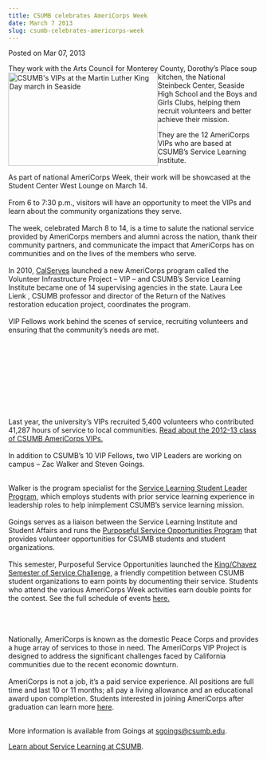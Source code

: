 ```yaml
---
title: CSUMB celebrates AmeriCorps Week
date: March 7 2013
slug: csumb-celebrates-americorps-week
---
```


 



<span class="date">Posted on Mar 07, 2013    </span>
<p>They work with the Arts Council for Monterey County, Dorothy&#x2019;s
Place soup kitchen, the National&#xA0;<img alt="CSUMB&apos;s VIPs at the Martin Luther King Day march in Seaside" src="https://news.csumb.edu/sites/default/files/65/attachments/news/images/vips_for_the_web.jpg" style="float:left; width:300px; height:187px">Steinbeck Center,
Seaside High School and the Boys and Girls Clubs, helping them
recruit volunteers and better achieve their mission.</img></p>
<p>They are the 12 AmeriCorps VIPs who are based at CSUMB&#x2019;s Service
Learning Institute.<br>
<br>
As part of national AmeriCorps Week, their work will be showcased
at the Student Center West Lounge on March 14.<br>
<br>
From 6 to 7:30 p.m., visitors will have an opportunity to meet the
VIPs and learn about the community organizations they serve.<br>
<br>
The week, celebrated March 8 to 14, is a time to salute the
national service provided by AmeriCorps members and alumni across
the nation, thank their community partners, and communicate the
impact that AmeriCorps has on communities and on the lives of the
members who serve.<br>
<br>
In 2010, <a href="https://www.calserves.org/index.php/programs/vip" rel="nofollow">CalServes</a> launched a new AmeriCorps program
called the Volunteer Infrastructure Project &#x2013; VIP &#x2013; and CSUMB&#x2019;s
Service Learning Institute became one of 14 supervising agencies in
the state. Laura Lee Lienk , CSUMB professor and director of the
Return of the Natives restoration education project, coordinates
the program.<br>
<br>
VIP Fellows work behind the scenes of service, recruiting
volunteers and ensuring that the community&#x2019;s needs are met.</br></br></br></br></br></br></br></br></br></br></p>
<p>Last year, the university&#x2019;s VIPs recruited 5,400 volunteers who
contributed 41,287 hours of service to local communities. <a href="https://service.csumb.edu/americorps-vip-members" rel="nofollow">Read about the 2012-13 class of CSUMB AmeriCorps
VIPs.</a><br>
<br>
In addition to CSUMB&#x2019;s 10 VIP Fellows, two VIP Leaders are working
on campus &#x2013; Zac Walker and Steven Goings.</br></br></p>
<p>Walker is the program specialist for the <a href="https://service.csumb.edu/about" rel="nofollow">Service Learning
Student Leader Program,</a> which employs students with prior
service learning experience in leadership roles to help inimplement
CSUMB&#x2019;s service learning mission.<br>
<br>
Goings serves as a liaison between the Service Learning Institute
and Student Affairs and runs the <a href="https://service.csumb.edu/purposeful-service-opportunities" rel="nofollow">Purposeful Service Opportunities Program</a> that
provides volunteer opportunities for CSUMB students and student
organizations.<br>
<br>
This semester, Purposeful Service Opportunities launched the
<a href="https://service.csumb.edu/king-chavez-semester-service-challenge" rel="nofollow">King/Chavez Semester of Service Challenge,</a> a
friendly competition between CSUMB student organizations to earn
points by documenting their service. Students who attend the
various AmeriCorps Week activities earn double points for the
contest. See the full schedule of events <a href="https://service.csumb.edu/americorps-week" rel="nofollow">here.</a></br></br></br></br></p>
<p>Nationally, AmeriCorps is known as the domestic Peace Corps and
provides a huge array of services to those in need. The AmeriCorps
VIP Project is designed to address the significant challenges faced
by California communities due to the recent economic
downturn.<br>
<br>
AmeriCorps is not a job, it&#x2019;s a paid service experience. All
positions are full time and last 10 or 11 months; all pay&#xA0;a
living allowance and an educational award upon completion. Students
interested in joining AmeriCorps after graduation can learn more
<a href="https://www.americorps.gov" rel="nofollow">here</a>.</br></br></p>
<p>More information is available from Goings at <a href="mailto:sgoings@csumb.edu">sgoings@csumb.edu</a>.</p>
<p><a href="https://service.csumb.edu" rel="nofollow">Learn about
Service Learning at CSUMB</a>.</p>





```
